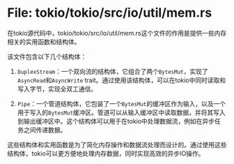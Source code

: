 # File: tokio/tokio/src/io/util/mem.rs

在tokio源代码中，tokio/tokio/src/io/util/mem.rs这个文件的作用是提供一些内存相关的实用函数和结构体。

该文件包含以下几个结构体：

1. `DuplexStream`：一个双向流的结构体，它组合了两个`BytesMut`，实现了`AsyncRead`和`AsyncWrite` trait。通过使用该结构体，可以在tokio中同时读取和写入字节，实现全双工通信。

2. `Pipe`：一个管道结构体，它包装了一个`BytesMut`的缓冲区作为输入，以及一个用于写入的`BytesMut`缓冲区。管道可以从输入缓冲区中读取数据，并将其写入到输出缓冲区中。这个结构体可以用于在tokio中处理数据流，例如在异步任务之间传递数据。

这些结构体和实用函数是为了简化内存操作和数据流处理而设计的。通过使用这些结构体，tokio可以更方便地处理内存数据，同时实现高效的异步IO操作。

